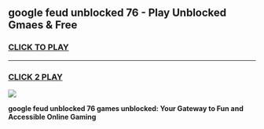 
## google feud unblocked 76 - Play Unblocked Gmaes & Free
<h3>
<a href="https://news.freeplayer.one?title=google_feud_unblocked_76&ref=23F">CLICK TO PLAY</a></h3>
<hr>

<h3>
<a href="https://news.freeplayer.one?title=google_feud_unblocked_76&ref=23F">CLICK 2 PLAY</a>
  
</h3>

<a href="https://news.freeplayer.one?title=google_feud_unblocked_76&ref=23F/"><img src="https://clearcache.store/games.png"></a>


**google feud unblocked 76 games unblocked: Your Gateway to Fun and Accessible Online Gaming**
